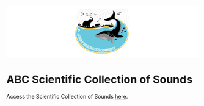 ![ABC](page_head.jpg)
# ABC Scientific Collection of Sounds

Access the Scientific Collection of Sounds [here](https://africanbioacousticscommunity.github.io/ABC-Sound-Collection.github.io/).
